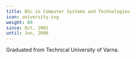 ```yaml
---
title: BSc in Computer Systems and Technologies
icon: university.svg
weight: 80
since: Oct, 2001
until: Jun, 2006
---
```

Graduated from Technical University of Varna.
